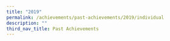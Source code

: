 ```yaml
---
title: "2019"
permalink: /achievements/past-achievements/2019/individual
description: ""
third_nav_title: Past Achievements
---
```

